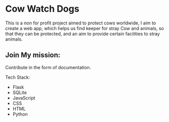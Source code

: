 # Cow Watch Dogs

This is a non for profit project aimed to protect cows worldwide, I aim to create a web app, which helps us find 
keeper for stray Cow and animals, so that they can be protected, and an aim to provide certain facilities to stray 
animals. 

## Join My mission: 
Contribute in the form of documentation. 

Tech Stack:
* Flask
* SQLite
* JavaScript
* CSS
* HTML
* Python
